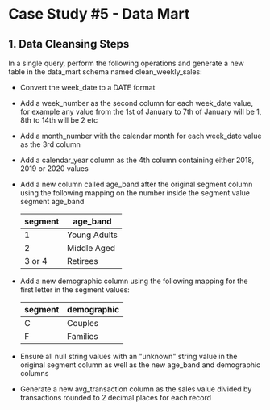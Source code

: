 # Case Study #5 - Data Mart

## 1. Data Cleansing Steps
In a single query, perform the following operations and generate a new table in the data_mart schema named clean_weekly_sales:

- Convert the week_date to a DATE format
- Add a week_number as the second column for each week_date value, for example any value from the 1st of January to 7th of January will be 1, 8th to 14th will be 2 etc
- Add a month_number with the calendar month for each week_date value as the 3rd column
- Add a calendar_year column as the 4th column containing either 2018, 2019 or 2020 values
- Add a new column called age_band after the original segment column using the following mapping on the number inside the segment value
      segment	age_band

  |   segment    |   age_band   |
  | ------------ | ------------ |
  | 1            | Young Adults |
  | 2            | Middle Aged  |
  | 3 or 4       | Retirees     |


- Add a new demographic column using the following mapping for the first letter in the segment values:

  |   segment    |  demographic |
  | ------------ | ------------ |
  | C            |   Couples    |
  | F            |   Families   |
  
- Ensure all null string values with an "unknown" string value in the original segment column as well as the new age_band and demographic columns
- Generate a new avg_transaction column as the sales value divided by transactions rounded to 2 decimal places for each record
